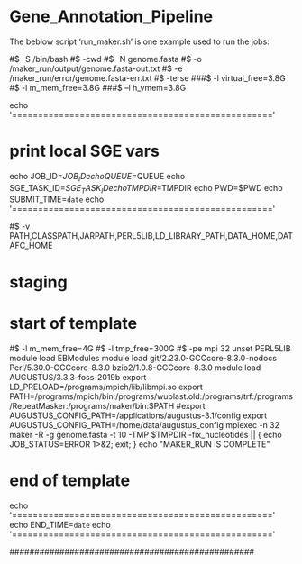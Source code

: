 # Gene_Annotation_Pipeline

The beblow script ‘run_maker.sh’ is one example used to run the jobs:

#$ -S /bin/bash
#$ -cwd
#$ -N genome.fasta
#$ -o /maker_run/output/genome.fasta-out.txt
#$ -e /maker_run/error/genome.fasta-err.txt
#$ -terse
###$ -l virtual_free=3.8G
#$ -l m_mem_free=3.8G
###$ –l h_vmem=3.8G



echo '=================================================='
# print local SGE vars
echo JOB_ID=$JOB_ID
echo QUEUE=$QUEUE
echo SGE_TASK_ID=$SGE_TASK_ID
echo TMPDIR=$TMPDIR
echo PWD=$PWD
echo SUBMIT_TIME=`date`
echo '=================================================='

#$ -v PATH,CLASSPATH,JARPATH,PERL5LIB,LD_LIBRARY_PATH,DATA_HOME,DATAFC_HOME
# staging
# start of template
#$ -l m_mem_free=4G
#$ -l tmp_free=300G
#$ -pe mpi 32
unset PERL5LIB
module load EBModules
module load git/2.23.0-GCCcore-8.3.0-nodocs Perl/5.30.0-GCCcore-8.3.0 bzip2/1.0.8-GCCcore-8.3.0
module load AUGUSTUS/3.3.3-foss-2019b
export LD_PRELOAD=/programs/mpich/lib/libmpi.so
export PATH=/programs/mpich/bin:/programs/wublast.old:/programs/trf:/programs/RepeatMasker:/programs/maker/bin:$PATH
#export AUGUSTUS_CONFIG_PATH=/applications/augustus-3.1/config
export AUGUSTUS_CONFIG_PATH=/home/data/augustus_config
mpiexec -n 32 maker -R -g genome.fasta -t 10 -TMP $TMPDIR -fix_nucleotides || { echo JOB_STATUS=ERROR 1>&2; exit; }
echo "MAKER_RUN IS COMPLETE"

# end of template
echo '=================================================='
echo END_TIME=`date`
echo '=================================================='

#################################################

